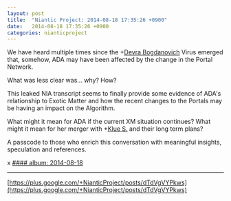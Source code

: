 ```yaml
---
layout: post
title:  "Niantic Project: 2014-08-18 17:35:26 +0900"
date:   2014-08-18 17:35:26 +0900
categories: nianticproject
---
```

We have heard multiple times since the +[Devra Bogdanovich](https://plus.google.com/102598577258553073047 "") Virus emerged that, somehow, ADA may have been affected by the change in the Portal Network.

What was less clear was... why? How?

This leaked NIA transcript seems to finally provide some evidence of ADA's relationship to Exotic Matter and how the recent changes to the Portals may be having an impact on the Algorithm.

What might it mean for ADA if the current XM situation continues? What might it mean for her merger with +[Klue S.](https://plus.google.com/110350977702120778591 "") and their long term plans?

A passcode to those who enrich this conversation with meaningful insights, speculation and references.

x
[#### album: 2014-08-18](https://plus.google.com/photos/105211554081025512763/albums/6048820907774192705 "")
- - -
[https://plus.google.com/+NianticProject/posts/dTdVgVYPkws](https://plus.google.com/+NianticProject/posts/dTdVgVYPkws)
